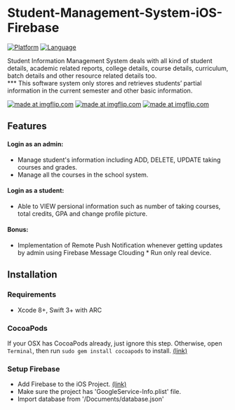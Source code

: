 Student-Management-System-iOS-Firebase
======================================

[![Platform](http://img.shields.io/badge/platform-ios-blue.svg?style=flat
)](https://developer.apple.com/iphone/index.action)
[![Language](http://img.shields.io/badge/language-swift-brightgreen.svg?style=flat
)](https://developer.apple.com/swift)

Student Information Management System deals with all kind of student details, academic related reports, college details, course details, curriculum, batch details and other resource related details too.
<br> *** This software system only stores and retrieves students’ partial information in the current semester and other basic information.

<a href="https://imgflip.com/gif/1n2rg8"><img src="https://i.imgflip.com/1n2rg8.gif" title="made at imgflip.com"/></a>
<a href="https://imgflip.com/gif/1n2s63"><img src="https://i.imgflip.com/1n2s63.gif" title="made at imgflip.com"/></a>
<a href="https://imgflip.com/gif/1n2srl"><img src="https://i.imgflip.com/1n2srl.gif" title="made at imgflip.com"/></a>

## Features
#### Login as an admin:
- Manage student's information including ADD, DELETE, UPDATE taking courses and grades.
- Manage all the courses in the school system.

#### Login as a student:
- Able to VIEW persional information such as number of taking courses, total credits, GPA and change profile picture.

#### Bonus:
- Implementation of Remote Push Notification whenever getting updates by admin using Firebase Message Clouding * Run only real device.

## Installation
### Requirements
- Xcode 8+, Swift 3+ with ARC

### CocoaPods
If your OSX has CocoaPods already, just ignore this step. Otherwise, open `Terminal`, then run `sudo gem install cocoapods` to install. [(link)](https://cocoapods.org)

### Setup Firebase
- Add Firebase to the iOS Project. [(link)](https://firebase.google.com/docs/ios/setup)
- Make sure the project has 'GoogleService-Info.plist' file.
- Import database from '/Documents/database.json'
